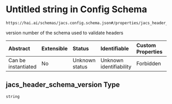 # Untitled string in Config Schema

```txt
https://hai.ai/schemas/jacs.config.schema.json#/properties/jacs_header_schema_version
```

version number of the schema used to validate headers

| Abstract            | Extensible | Status         | Identifiable            | Custom Properties | Additional Properties | Access Restrictions | Defined In                                                                            |
| :------------------ | :--------- | :------------- | :---------------------- | :---------------- | :-------------------- | :------------------ | :------------------------------------------------------------------------------------ |
| Can be instantiated | No         | Unknown status | Unknown identifiability | Forbidden         | Allowed               | none                | [jacs.config.schema.json\*](../../out/jacs.config.schema.json "open original schema") |

## jacs\_header\_schema\_version Type

`string`
